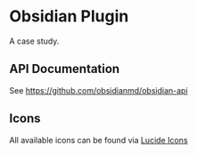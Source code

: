 # Obsidian Plugin

A case study.

## API Documentation

See https://github.com/obsidianmd/obsidian-api

## Icons

All available icons can be found via [Lucide Icons](https://lucide.dev/icons/)
